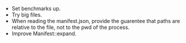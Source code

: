 - Set benchmarks up.
- Try big files.
- When reading the manifest.json, provide the guarentee that paths are
  relative to the file, not to the pwd of the process.
- Improve Manifest::expand.
